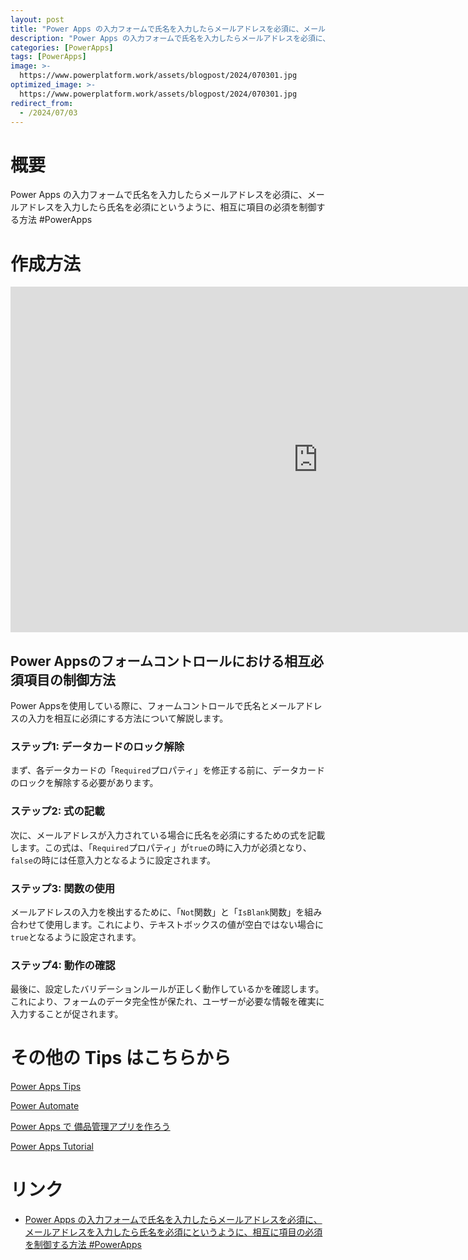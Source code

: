 ```yaml
---
layout: post
title: "Power Apps の入力フォームで氏名を入力したらメールアドレスを必須に、メールアドレスを入力したら氏名を必須にというように、相互に項目の必須を制御する方法 #PowerApps"
description: "Power Apps の入力フォームで氏名を入力したらメールアドレスを必須に、メールアドレスを入力したら氏名を必須にというように、相互に項目の必須を制御する方法 #PowerAppsを動画で分かりやすく解説"
categories: [PowerApps]
tags: [PowerApps]
image: >-
  https://www.powerplatform.work/assets/blogpost/2024/070301.jpg
optimized_image: >-
  https://www.powerplatform.work/assets/blogpost/2024/070301.jpg
redirect_from:
  - /2024/07/03
---
```



#  概要

Power Apps の入力フォームで氏名を入力したらメールアドレスを必須に、メールアドレスを入力したら氏名を必須にというように、相互に項目の必須を制御する方法 #PowerApps


# 作成方法

<iframe width="983" height="553" src="https://www.youtube.com/embed/p57s-tPQZqA" title="YouTube video player" frameborder="0" allow="accelerometer; autoplay; clipboard-write; encrypted-media; gyroscope; picture-in-picture" allowfullscreen></iframe>


## Power Appsのフォームコントロールにおける相互必須項目の制御方法

Power Appsを使用している際に、フォームコントロールで氏名とメールアドレスの入力を相互に必須にする方法について解説します。

### ステップ1: データカードのロック解除
まず、各データカードの「`Required`プロパティ」を修正する前に、データカードのロックを解除する必要があります。

### ステップ2: 式の記載
次に、メールアドレスが入力されている場合に氏名を必須にするための式を記載します。この式は、「`Required`プロパティ」が`true`の時に入力が必須となり、`false`の時には任意入力となるように設定されます。

### ステップ3: 関数の使用
メールアドレスの入力を検出するために、「`Not`関数」と「`IsBlank`関数」を組み合わせて使用します。これにより、テキストボックスの値が空白ではない場合に`true`となるように設定されます。

### ステップ4: 動作の確認
最後に、設定したバリデーションルールが正しく動作しているかを確認します。これにより、フォームのデータ完全性が保たれ、ユーザーが必要な情報を確実に入力することが促されます。


# その他の Tips はこちらから

[Power Apps Tips](https://www.youtube.com/watch?v=VrAQf3JQ7yM&list=PLVhFi1fb3DqakSLVMn22DDcySXh9jtzi- )


[Power Automate](https://www.youtube.com/watch?v=-YnJYT0ASEM&list=PLVhFi1fb3Dqbzic6GieqnLFgD3aTj-eHA)


[Power Apps で 備品管理アプリを作ろう](https://www.youtube.com/playlist?list=PLVhFi1fb3DqZM3HKb8Hea6XEL96990Fyn)


[Power Apps Tutorial](https://www.youtube.com/playlist?list=PLVhFi1fb3DqalxpL974VvAJvV4iWoSbe_)


# リンク


- [Power Apps の入力フォームで氏名を入力したらメールアドレスを必須に、メールアドレスを入力したら氏名を必須にというように、相互に項目の必須を制御する方法 #PowerApps](https://www.youtube.com/watch?v=p57s-tPQZqA)

